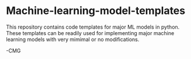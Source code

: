 # Machine-learning-model-templates
This repository contains code templates for major ML models in python. These templates can be readily used for implementing major machine learning models with very mimimal or no modifications.

-CMG

